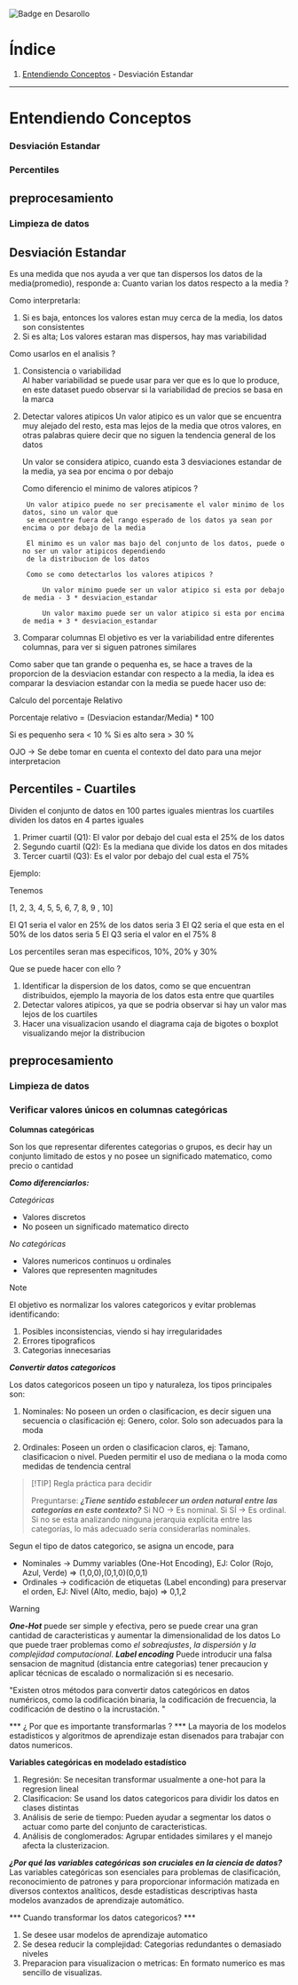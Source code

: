 
![Badge en Desarollo](https://img.shields.io/badge/STATUS-EN%20DESAROLLO-green)
 
# Índice

1. [Entendiendo Conceptos](#entendiendo) - Desviación Estandar
--- 

# Entendiendo Conceptos
### Desviación Estandar
### Percentiles
## preprocesamiento
### Limpieza de datos


## Desviación Estandar

Es una medida que nos ayuda a ver que tan dispersos los datos de la media(promedio), responde a: Cuanto varian los datos respecto a la media ?

Como interpretarla:  

1. Si es baja, entonces los valores estan muy cerca de la media, los datos son consistentes
2. Si es alta; Los valores estaran mas dispersos, hay mas variabilidad

Como usarlos en el analisis ?

1. Consistencia o variabilidad  
    Al haber variabilidad se puede usar para ver que es lo que lo produce, en este dataset
    puedo observar si la variabilidad de precios se basa en la marca

2. Detectar valores atipicos
    Un valor atipico es un valor que se encuentra muy alejado del resto, esta mas lejos de la media que 
    otros valores, en otras palabras quiere decir que no siguen la tendencia general de los datos

    Un valor se considera atipico, cuando esta 3 desviaciones estandar de la media, ya sea por encima o por debajo

    Como diferencio el minimo de valores atipicos ?

        Un valor atipico puede no ser precisamente el valor minimo de los datos, sino un valor que
        se encuentre fuera del rango esperado de los datos ya sean por encima o por debajo de la media

        El minimo es un valor mas bajo del conjunto de los datos, puede o no ser un valor atipicos dependiendo
        de la distribucion de los datos

        Como se como detectarlos los valores atipicos ?

            Un valor minimo puede ser un valor atipico si esta por debajo de media - 3 * desviacion_estandar

            Un valor maximo puede ser un valor atipico si esta por encima de media + 3 * desviacion_estandar



3. Comparar columnas
    El objetivo es ver la variabilidad entre diferentes columnas, para ver si siguen patrones similares



Como saber que tan grande o pequenha es, se hace a traves de la proporcion de la desviacion estandar con respecto a la media, la idea es comparar la desviacion estandar con la media se puede hacer uso de:

Calculo del porcentaje Relativo

Porcentaje relativo = (Desviacion estandar/Media) * 100

Si es pequenho sera < 10 %
Si es alto sera > 30 %

OJO -> Se debe tomar en cuenta el contexto del dato para una mejor interpretacion


## Percentiles - Cuartiles

Dividen el conjunto de datos en 100 partes iguales mientras los cuartiles dividen los datos en 4 partes iguales

1. Primer cuartil (Q1): El valor por debajo del cual esta el 25% de los datos
2. Segundo cuartil (Q2): Es la mediana que divide los datos en dos mitades 
3. Tercer cuartil (Q3): Es el valor por debajo del cual esta el 75%

Ejemplo:

Tenemos

[1, 2, 3, 4, 5, 5, 6, 7, 8, 9 , 10]

El Q1 seria el valor en 25% de los datos seria 3
El Q2 seria el que esta en el 50% de los datos seria 5
El Q3 seria el valor en el 75% 8

Los percentiles seran mas especificos, 10%, 20% y 30%

Que se puede hacer con ello ?

1. Identificar la dispersion de los datos, como se que encuentran distribuidos, ejemplo
    la mayoria de los datos esta entre que quartiles
2. Detectar valores atipicos, ya que se podria observar si hay un valor mas lejos de los cuartiles
2. Hacer una visualizacion usando el diagrama caja de bigotes o boxplot visualizando mejor la distribucion

## preprocesamiento
### Limpieza de datos
### Verificar valores únicos en columnas categóricas

**Columnas categóricas**

Son los que representar diferentes categorias o grupos, es decir hay un conjunto limitado de estos y no posee un significado matematico, como precio o cantidad

***Como diferenciarlos:***

*Categóricas*
- Valores discretos
- No poseen un significado matematico directo 

*No categóricas*
* Valores numericos continuos u ordinales
* Valores que representen magnitudes


>[!NOTE]
>
> El objetivo es normalizar los valores categoricos y evitar problemas identificando:
>
> 1. Posibles inconsistencias, viendo si hay irregularidades 
> 2. Errores tipograficos
> 3. Categorias innecesarias


***Convertir datos categoricos***

Los datos categoricos poseen un tipo y naturaleza, los tipos principales son:
1. Nominales: No poseen un orden o clasificacion, es decir siguen una secuencia o clasificación ej: Genero, color.
    Solo son adecuados para la moda

2. Ordinales: Poseen un orden o clasificacion claros, ej: Tamano, clasificacion o nivel.
    Pueden permitir el uso de mediana o la moda como medidas de tendencia central


> [!TIP] Regla práctica para decidir
>
> Preguntarse:
> ***¿Tiene sentido establecer un orden natural entre las categorías en este contexto?***
> Si NO → Es nominal.
> Si SÍ → Es ordinal.
> Si no se esta analizando ninguna jerarquia explícita entre las categorías, lo más adecuado sería considerarlas nominales. 


Segun el tipo de datos categorico, se asigna un encode, para

- Nominales -> Dummy variables (One-Hot Encoding), EJ: Color (Rojo, Azul, Verde) => (1,0,0),(0,1,0)(0,0,1)
- Ordinales -> codificación de etiquetas (Label enconding) para preservar el orden, EJ: Nivel (Alto, medio, bajo) => 0,1,2

> [!WARNING]  
> ***One-Hot*** puede ser simple y efectiva, pero se puede crear una gran cantidad de caracteristicas y aumentar la dimensionalidad de los datos
>  Lo que puede traer problemas como *el sobreajustes*,  *la dispersión* y *la complejidad computacional*.
> ***Label encoding*** Puede introducir una falsa sensacion de magnitud (distancia entre categorias) tener precaucion y aplicar técnicas de escalado o normalización si es necesario.


"Existen otros métodos para convertir datos categóricos en datos numéricos, como la codificación binaria, la codificación de frecuencia, la codificación de destino o la incrustación. "

*** ¿ Por que es importante transformarlas ? ***
La mayoria de los modelos estadisticos y algoritmos de aprendizaje estan disenados para trabajar con datos numericos.


**Variables categóricas en modelado estadístico**

1. Regresión: Se necesitan transformar usualmente a one-hot para la regresion lineal
2. Clasificacion: Se usand los datos categoricos para dividir los datos en clases distintas
3. Análisis de serie de tiempo: Pueden ayudar a segmentar los datos o actuar como parte del conjunto de caracteristicas.
4. Análisis de conglomerados: Agrupar entidades similares y el manejo afecta la clusterizacion.


***¿Por qué las variables categóricas son cruciales en la ciencia de datos?***
 Las variables categóricas son esenciales para problemas de clasificación, reconocimiento de patrones y para proporcionar información matizada en diversos contextos analíticos, desde estadísticas descriptivas hasta modelos avanzados de aprendizaje automático.


 *** Cuando transformar los datos categoricos? ***
 1. Se desee usar modelos de aprendizaje automatico
 2. Se desea reducir la complejidad: Categorias redundantes o demasiado niveles
 3. Preparacion para visualizacion o metricas: En formato numerico es mas sencillo de visualizas.





